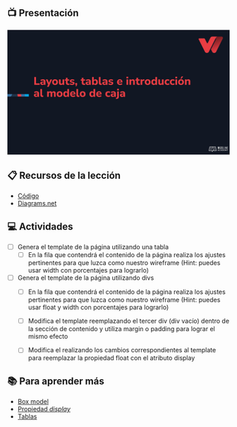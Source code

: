 ## :tv: Presentación

<div align="center">
  <a target="_blank" href="https://docs.google.com/presentation/d/1yxQ7QcrJfOaNsFmOxciLMW-hTy8CBKoGRXwp4wYNAA8/edit?usp=sharing"><img src="assets/portada.jpg" alt="Da clic para ver la presentación"></a>
</div>

## :clipboard: Recursos de la lección

- [Código](https://github.com/wizeline/web-development-bootcamp-project/tree/pre-curso/sesion_2.1.3/pre-curso/tribute-page)
- [Diagrams.net](https://app.diagrams.net)

## :computer: Actividades

- [ ] Genera el template de la página utilizando una tabla
  - [ ] En la fila que contendrá el contenido de la página realiza los ajustes pertinentes para que luzca como nuestro wireframe (Hint: puedes usar width con porcentajes para lograrlo)
- [ ] Genera el template de la página utilizando divs
  - [ ] En la fila que contendrá el contenido de la página realiza los ajustes pertinentes para que luzca como nuestro wireframe (Hint: puedes usar float y  width con porcentajes para lograrlo)
  - [ ] Modifica el template reemplazando el tercer div (div vacío) dentro de la sección de contenido y utiliza margin o padding para lograr el mismo efecto
  - [ ] Modifica el realizando los cambios correspondientes al template para reemplazar la propiedad float con el atributo display




## :books: Para aprender más

- [Box model](https://www.w3schools.com/css/css_boxmodel.asp)
- [Propiedad _display_](https://www.w3schools.com/css/css_display_visibility.asp)
- [Tablas](https://developer.mozilla.org/es/docs/Learn/HTML/Tables)
